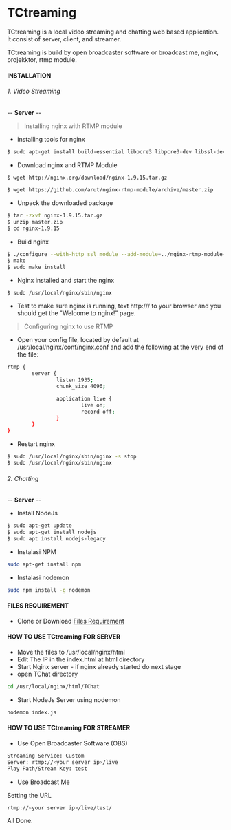 # TCtreaming

TCtreaming is a local video streaming and chatting web based application. It consist of server, client, and streamer.

TCtreaming is build by open broadcaster software or broadcast me, nginx, projekktor, rtmp module.

#### INSTALLATION

###### 1. Video Streaming
--  **Server** --
> Installing nginx with RTMP module
  - installing tools for nginx
  ```sh
$ sudo apt-get install build-essential libpcre3 libpcre3-dev libssl-dev
```
  - Download nginx and RTMP Module
  ```sh
$ wget http://nginx.org/download/nginx-1.9.15.tar.gz
```
```sh
$ wget https://github.com/arut/nginx-rtmp-module/archive/master.zip
```
  - Unpack the downloaded package
```sh
$ tar -zxvf nginx-1.9.15.tar.gz
$ unzip master.zip
$ cd nginx-1.9.15
```
- Build nginx
```sh
$ ./configure --with-http_ssl_module --add-module=../nginx-rtmp-module-master
$ make
$ sudo make install
```
- Nginx installed and start the nginx
```sh
$ sudo /usr/local/nginx/sbin/nginx
```
- Test to make sure nginx is running, text http://<your server ip>/ to your browser and you should get the "Welcome to nginx!" page.

> Configuring nginx to use RTMP

 - Open your config file, located by default at /usr/local/nginx/conf/nginx.conf and add the following at the very end of the file:
```sh
rtmp {
        server {
                listen 1935;
                chunk_size 4096;

                application live {
                        live on;
                        record off;
                }
        }
}
```
 - Restart nginx
```sh
$ sudo /usr/local/nginx/sbin/nginx -s stop
$ sudo /usr/local/nginx/sbin/nginx
```

###### 2. Chatting
--  **Server** --
- Install NodeJs
```sh
$ sudo apt-get update
$ sudo apt-get install nodejs
$ sudo apt install nodejs-legacy
```
- Instalasi NPM
```sh
sudo apt-get install npm
```
- Instalasi nodemon
```sh
sudo npm install -g nodemon
```

#### FILES REQUIREMENT
- Clone or Download [Files Requirement](https://github.com/nawakula/TCtreaming)

#### HOW TO USE TCtreaming FOR SERVER
 - Move the files to /usr/local/nginx/html
 - Edit The IP in the index.html at html directory
 - Start Nginx server - if nginx already started do next stage
 - open TChat directory
 ```sh
cd /usr/local/nginx/html/TChat
```
 - Start NodeJs Server using nodemon
```sh
nodemon index.js
```

#### HOW TO USE TCtreaming FOR STREAMER
- Use Open Broadcaster Software (OBS)
```sh
Streaming Service: Custom
Server: rtmp://<your server ip>/live
Play Path/Stream Key: test
```
 - Use Broadcast Me
 
 Setting the URL 
```sh
rtmp://<your server ip>/live/test/
```
All Done.

